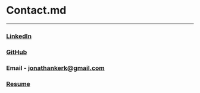 # Contact.md

---

### [LinkedIn](https://linked.com/in/jonathan-kerk)

### [GitHub](https://github.com/jonzxz)

### Email - jonathankerk@gmail.com

### [Resume](JonathanKerk.pdf)